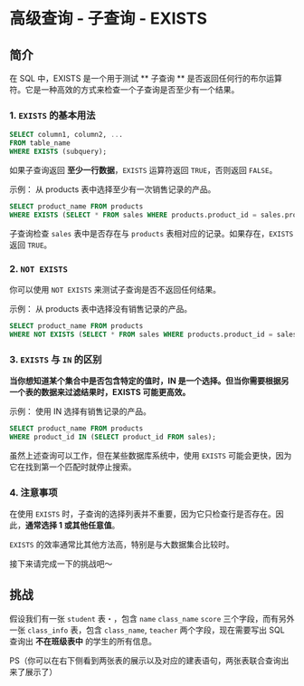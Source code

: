 # 高级查询 - 子查询 - EXISTS

## 简介

在 SQL 中，EXISTS 是一个用于测试 ** 子查询 ** 是否返回任何行的布尔运算符。它是一种高效的方式来检查一个子查询是否至少有一个结果。

### 1. `EXISTS` 的基本用法

```sql
SELECT column1, column2, ...
FROM table_name
WHERE EXISTS (subquery);
```

如果子查询返回 **至少一行数据**，`EXISTS` 运算符返回 `TRUE`，否则返回 `FALSE`。

示例： 从 products 表中选择至少有一次销售记录的产品。

```sql
SELECT product_name FROM products
WHERE EXISTS (SELECT * FROM sales WHERE products.product_id = sales.product_id);
```

子查询检查 `sales` 表中是否存在与 `products` 表相对应的记录。如果存在，`EXISTS` 返回 `TRUE`。

### 2. `NOT EXISTS`

你可以使用 `NOT EXISTS` 来测试子查询是否不返回任何结果。

示例： 从 products 表中选择没有销售记录的产品。

```sql
SELECT product_name FROM products
WHERE NOT EXISTS (SELECT * FROM sales WHERE products.product_id = sales.product_id);
```

### 3. `EXISTS` 与 `IN` 的区别

**当你想知道某个集合中是否包含特定的值时，IN 是一个选择。但当你需要根据另一个表的数据来过滤结果时，EXISTS 可能更高效。**

示例： 使用 IN 选择有销售记录的产品。

```sql
SELECT product_name FROM products
WHERE product_id IN (SELECT product_id FROM sales);
```

虽然上述查询可以工作，但在某些数据库系统中，使用 `EXISTS` 可能会更快，因为它在找到第一个匹配时就停止搜索。

### 4. 注意事项

在使用 `EXISTS` 时，子查询的选择列表并不重要，因为它只检查行是否存在。因此，**通常选择 1 或其他任意值**。

`EXISTS` 的效率通常比其他方法高，特别是与大数据集合比较时。

接下来请完成一下的挑战吧～

## 挑战

假设我们有一张 `student` 表・，包含 `name` `class_name` `score` 三个字段，而有另外一张 `class_info` 表，包含 `class_name`, `teacher` 两个字段，现在需要写出 SQL 查询出 **不在班级表中** 的学生的所有信息。

PS（你可以在右下侧看到两张表的展示以及对应的建表语句，两张表联合查询出来了展示了）
